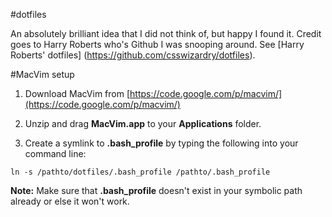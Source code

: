 #dotfiles

An absolutely brilliant idea that I did not think of, but happy I found it. Credit goes to Harry Roberts who's Github I was snooping around. See [Harry Roberts' dotfiles] (https://github.com/csswizardry/dotfiles).

#MacVim setup

1. Download MacVim from [https://code.google.com/p/macvim/](https://code.google.com/p/macvim/)

2. Unzip and drag **MacVim.app** to your **Applications** folder.

3. Create a symlink to **.bash_profile** by typing the following into your command line:

```
ln -s /pathto/dotfiles/.bash_profile /pathto/.bash_profile
```

**Note:** Make sure that **.bash_profile** doesn't exist in your symbolic path already or else it won't work.
